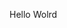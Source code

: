 Hello Wolrd



















































































































































































































































































































































































































































































































































































































































































































































































































































































































































































































































































































































































































































































































































































































































































































































































































































































































































































































































































































































































































































































































































































































































































































































































































































































